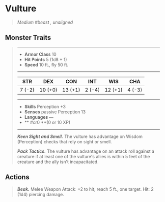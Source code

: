 # Vulture
>*Medium #beast , unaligned*
## Monster Traits
>___
>- **Armor Class** 10
>- **Hit Points** 5 (1d8 + 1)
>- **Speed** 10 ft., fly 50 ft.
>___
>|STR|DEX|CON|INT|WIS|CHA|
>|:---:|:---:|:---:|:---:|:---:|:---:|
>|7 (-2)|10 (+0)|13 (+1)|2 (-4)|12 (+1)|4 (-3)|
>___
>- **Skills** Perception +3
>- **Senses** passive Perception 13
>- **Languages** —
>- ** #cr0 **(0 or 10 XP)
>___
>***Keen Sight and Smell.*** The vulture has advantage on Wisdom (Perception) checks that rely on sight or smell.  
>
>***Pack Tactics.*** The vulture has advantage on an attack roll against a creature if at least one of the vulture's allies is within 5 feet of the creature and the ally isn't incapacitated.  
>
## Actions
>***Beak.*** Melee Weapon Attack: +2 to hit, reach 5 ft., one target. Hit: 2 (1d4) piercing damage.